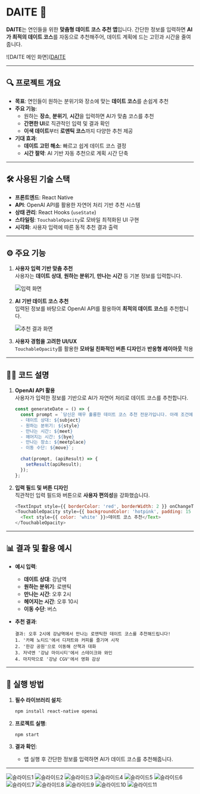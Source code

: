 # DAITE 💖  
**DAITE**는 연인들을 위한 **맞춤형 데이트 코스 추천 앱**입니다. 간단한 정보를 입력하면 **AI가 최적의 데이트 코스**를 자동으로 추천해주어, 데이트 계획에 드는 고민과 시간을 줄여줍니다.

![DAITE 메인 화면]([DAITE](https://github.com/user-attachments/assets/4a300ded-dc9c-4ebe-8d62-ba64762cdfd2)


---

## 🔍 프로젝트 개요

- **목표**: 연인들이 원하는 분위기와 장소에 맞는 **데이트 코스**를 손쉽게 추천
- **주요 기능**:
  - 원하는 **장소**, **분위기**, **시간**을 입력하면 AI가 맞춤 코스를 추천
  - **간편한 UI**로 직관적인 입력 및 결과 확인
  - **이색 데이트**부터 **로맨틱 코스**까지 다양한 추천 제공
- **기대 효과**:
  - **데이트 고민 해소**: 빠르고 쉽게 데이트 코스 결정
  - **시간 절약**: AI 기반 자동 추천으로 계획 시간 단축

---

## 🛠️ 사용된 기술 스택

- **프론트엔드**: React Native
- **API**: OpenAI API를 활용한 자연어 처리 기반 추천 시스템
- **상태 관리**: React Hooks (`useState`)
- **스타일링**: `TouchableOpacity`로 모바일 최적화된 UI 구현
- **시각화**: 사용자 입력에 따른 동적 추천 결과 출력

---

## ⚙️ 주요 기능

1. **사용자 입력 기반 맞춤 추천**  
   사용자는 **데이트 상대**, **원하는 분위기**, **만나는 시간** 등 기본 정보를 입력합니다.

   ![입력 화면](path_to_input_image.jpg)

2. **AI 기반 데이트 코스 추천**  
   입력된 정보를 바탕으로 OpenAI API를 활용하여 **최적의 데이트 코스**를 추천합니다.

   ![추천 결과 화면](path_to_result_image.jpg)

3. **사용자 경험을 고려한 UI/UX**  
   `TouchableOpacity`를 활용한 **모바일 친화적인 버튼 디자인**과 **반응형 레이아웃** 적용

---

## 🧑‍💻 코드 설명

1. **OpenAI API 활용**  
   사용자가 입력한 정보를 기반으로 AI가 자연어 처리로 데이트 코스를 추천합니다.

   ```javascript
   const generateDate = () => {
     const prompt = `당신은 매우 훌륭한 데이트 코스 추천 전문가입니다. 아래 조건에 따라 최적의 데이트 코스를 추천해주세요.
     - 데이트 상대: ${subject}
     - 원하는 분위기: ${style}
     - 만나는 시간: ${meet}
     - 헤어지는 시간: ${bye}
     - 만나는 장소: ${meetplace}
     - 이동 수단: ${move}`;
     
     chat(prompt, (apiResult) => {
       setResult(apiResult);
     });
   };
   ```

2. **입력 필드 및 버튼 디자인**  
   직관적인 입력 필드와 버튼으로 **사용자 편의성**을 강화했습니다.

   ```javascript
   <TextInput style={{ borderColor: 'red', borderWidth: 2 }} onChangeText={text => setSubject(text)} value={subject} placeholder="데이트 상대" />
   <TouchableOpacity style={{ backgroundColor: 'hotpink', padding: 15 }} onPress={generateDate}>
     <Text style={{ color: 'white' }}>데이트 코스 추천</Text>
   </TouchableOpacity>
   ```

---

## 📊 결과 및 활용 예시

- **예시 입력**:
  - **데이트 상대**: 강남역
  - **원하는 분위기**: 로맨틱
  - **만나는 시간**: 오후 2시
  - **헤어지는 시간**: 오후 10시
  - **이동 수단**: 버스

- **추천 결과**:
  ```
  결과: 오후 2시에 강남역에서 만나는 로맨틱한 데이트 코스를 추천해드립니다!
  1. '카페 노티드'에서 디저트와 커피를 즐기며 시작
  2. '한강 공원'으로 이동해 산책과 대화
  3. 저녁엔 '강남 마이시티'에서 스테이크와 와인
  4. 마지막으로 '강남 CGV'에서 영화 감상
  ```

---

## 🚀 실행 방법

1. **필수 라이브러리 설치**:
   ```bash
   npm install react-native openai
   ```

2. **프로젝트 실행**:
   ```bash
   npm start
   ```

3. **결과 확인**:
   - 앱 실행 후 간단한 정보를 입력하면 AI가 데이트 코스를 추천해줍니다.


---
![슬라이드1](https://github.com/user-attachments/assets/2edceb9f-ed79-49ce-8382-8aa1e7cc5c98)
![슬라이드2](https://github.com/user-attachments/assets/4b78cd2c-59a4-4857-b4a1-e24626a469d4)
![슬라이드3](https://github.com/user-attachments/assets/a15304a0-a748-4828-9d75-817436433d82)
![슬라이드4](https://github.com/user-attachments/assets/3b0b92df-5cd3-48f3-b152-6fe7de6d51c1)
![슬라이드5](https://github.com/user-attachments/assets/e437f3d6-7d33-44bf-99a7-f1c0ef8219bb)
![슬라이드6](https://github.com/user-attachments/assets/769b120a-306c-4ba3-be76-ba1f63e2f20c)
![슬라이드7](https://github.com/user-attachments/assets/d947c703-5538-4e4d-960d-6cfe896ba96d)
![슬라이드8](https://github.com/user-attachments/assets/de27b4e5-5d06-4acb-bbc2-8308ba7f1201)
![슬라이드9](https://github.com/user-attachments/assets/a9feb7e4-5502-44b4-9189-6071522e585a)
![슬라이드10](https://github.com/user-attachments/assets/27d5e815-499f-4fdc-abf1-d9f95146f02d)
![슬라이드11](https://github.com/user-attachments/assets/953597b9-f4b9-4736-8599-903dbb86432f)
